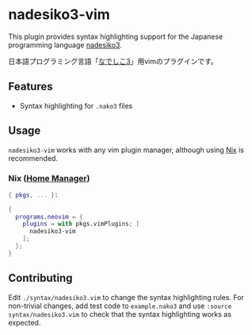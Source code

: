 # nadesiko3-vim

This plugin provides syntax highlighting support for the Japanese programming language [nadesiko3](https://nadesi.com).

日本語プログラミング言語「[なでしこ3](https://github.com/kujirahand/nadesiko3)」用vimのプラグインです。

## Features

- Syntax highlighting for `.nako3` files

## Usage

`nadesiko3-vim` works with any vim plugin manager, although using [Nix](https://wiki.nixos.org/wiki/Overview_of_the_NixOS_Linux_distribution) is recommended.

### Nix ([Home Manager](https://nix-community.github.io/home-manager/options.xhtml#opt-programs.neovim.plugins))

```nix
{ pkgs, ... }:

{
  programs.neovim = {
    plugins = with pkgs.vimPlugins; [
      nadesiko3-vim
    ];
  };
}
```

## Contributing

Edit `./syntax/nadesiko3.vim` to change the syntax highlighting rules. For non-trivial changes, add test code to `example.nako3` and use `:source syntax/nadesiko3.vim` to check that the syntax highlighting works as expected.
